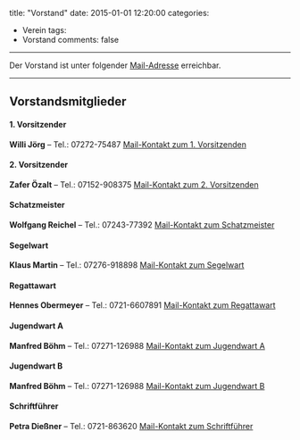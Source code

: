 title: "Vorstand"
date: 2015-01-01 12:20:00
categories:
- Verein
tags:
- Vorstand
comments: false
---

Der Vorstand ist unter folgender [Mail-Adresse](mailto:vorstand@rkcw.de) erreichbar.

---

## Vorstandsmitglieder

#### 1. Vorsitzender
**Willi Jörg** – Tel.: 07272-75487
[Mail-Kontakt zum 1. Vorsitzenden](mailto:1vorsitzender@rkcw.de)

#### 2. Vorsitzender
**Zafer Özalt** – Tel.: 07152-908375
[Mail-Kontakt zum 2. Vorsitzenden](mailto:2vorsitzender@rkcw.de)

#### Schatzmeister
**Wolfgang Reichel** – Tel.: 07243-77392
[Mail-Kontakt zum Schatzmeister](mailto:schatzmeister@rkcw.de)

#### Segelwart
**Klaus Martin** – Tel.: 07276-918898
[Mail-Kontakt zum Segelwart](mailto:segelwart@rkcw.de)

#### Regattawart
**Hennes Obermeyer** – Tel.: 0721-6607891
[Mail-Kontakt zum Regattawart](mailto:regattawart@rkcw.de)

#### Jugendwart A
**Manfred Böhm** – Tel.: 07271-126988
[Mail-Kontakt zum Jugendwart A](mailto:jugendwarta@rkcw.de)

#### Jugendwart B
**Manfred Böhm** – Tel.: 07271-126988
[Mail-Kontakt zum Jugendwart B](mailto:jugendwartb@rkcw.de)

#### Schriftführer
**Petra Dießner** – Tel.: 0721-863620
[Mail-Kontakt zum Schriftführer](mailto:schriftfuehrer@rkcw.de)
